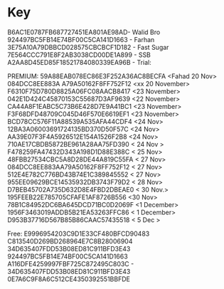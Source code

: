 # Key
B6AC1E0787FB687727451EA801AE98AD- Walid Bro
924497BC5FB14E74BF00C5CA141D1663 - Farhan
3E75A10A79DBBCD028575CBCBCF1D182 - Fast Sugar
7E564CCC791E8F2AB3038CD00DE1A899 - SSB
A2AA8D45ED85F18521784080339EA96B - <RONY VAI>
Trial:


PREMIUM:
59A88EAB078EC86E3F252A36AC8BECFA <Fahad 20 Nov>
084DCC8EE883A A79A50162F8FF752F12 <xx 20 November>
F6310F75D780D8825A06FC08AACB8417 <23 November>
042E1D424C45870153C55687D3AF9639 <22 November>
CA44A8F1EABC5C73B6E428D7E9A41BC1 <23 November>
F3F68DFD48709C045D46F570E6619EF1 <23 November>
BCD78CC576F11A88539A535AFA44CDF4 <24 Nov>
12BA3A06003691724135BD370D50F57C <24 Nov>
AA39E07F3F4A5926512E154A1526F2B8 <24 Nov>
710AE17CBDB5872BE961A28AA75FD390 < 24 Nov >
F478259FA47432D343A198D1D88E388C < 25 Nov>
48FBB27534CBC5A8D28DE44A819C55FA < 27 Nov>
084DCC8EE883AA79A50162F8FF752F12 < 27 Nov>
512E4E782C776BD43B74E1C389845552 < 27 Nov>
955EE09629BCE14535932DB3743F79D2 < 28 Nov>
D7BEB45702A735D632D8E4FBD2DBEAE0 < 30 Nov.>
195FEEB22E785705CFAFE1AF8726B556 <30 Nov>
78B1C84952DC6BA645DCD71BC0D2069F <1 December>
1956F3463019ADDB5B21EA53263FFC86 < 1 December>
D953B37716D567B85B86CAAC57435518 < 5 Dec >

Free:
E9996954203C9D1E33CF480BFCD90483 <ROCK>
C813540D269BD268964E7C8B28006904 <FARZ>
34D635407FDD53B08ED81C911BFD3E43 <PAK>
924497BC5FB14E74BF00C5CA141D1663 <FARHAN>
A116DFE4259997FBF725C872495C803C - <BABU>
34D635407FDD53B08ED81C911BFD3E43
0E7A6C9F8A6C512CE4350392551BBFDE <ODO>
